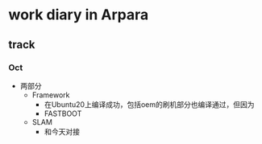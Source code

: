 # work diary in Arpara

## track

### Oct

- 两部分
  - Framework
    - 在Ubuntu20上编译成功，包括oem的刷机部分也编译通过，但因为
    - FASTBOOT
  - SLAM
    - 和今天对接
